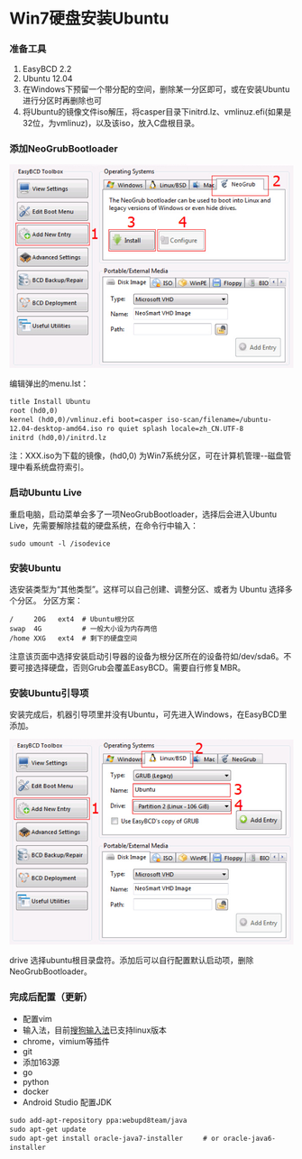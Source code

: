 Win7硬盘安装Ubuntu
===

### 准备工具

1. EasyBCD 2.2
2. Ubuntu 12.04
3. 在Windows下预留一个带分配的空间，删除某一分区即可，或在安装Ubuntu进行分区时再删除也可
4. 将Ubuntu的镜像文件iso解压，将casper目录下initrd.lz、vmlinuz.efi(如果是32位，为vmlinuz)，以及该iso，放入C盘根目录。

### 添加NeoGrubBootloader

![EasyBCD](img/2.1-easybcd.jpg)

编辑弹出的menu.lst：

```
title Install Ubuntu
root (hd0,0)
kernel (hd0,0)/vmlinuz.efi boot=casper iso-scan/filename=/ubuntu-12.04-desktop-amd64.iso ro quiet splash locale=zh_CN.UTF-8
initrd (hd0,0)/initrd.lz
```

注：XXX.iso为下载的镜像，(hd0,0) 为Win7系统分区，可在计算机管理--磁盘管理中看系统盘符索引。

### 启动Ubuntu Live

重启电脑，启动菜单会多了一项NeoGrubBootloader，选择后会进入Ubuntu Live，先需要解除挂载的硬盘系统，在命令行中输入：

```
sudo umount -l /isodevice
```

### 安装Ubuntu

选安装类型为“其他类型”。这样可以自己创建、调整分区、或者为 Ubuntu 选择多个分区。
分区方案：

```
/     20G   ext4  # Ubuntu根分区
swap  4G          # 一般大小设为内存两倍
/home XXG   ext4  # 剩下的硬盘空间
```
注意该页面中选择安装启动引导器的设备为根分区所在的设备符如/dev/sda6。不要可接选择硬盘，否则Grub会覆盖EasyBCD。需要自行修复MBR。

### 安装Ubuntu引导项

安装完成后，机器引导项里并没有Ubuntu，可先进入Windows，在EasyBCD里添加。

![EasyBCD](img/2.1-easybcd2.jpg)

drive 选择ubuntu根目录盘符。添加后可以自行配置默认启动项，删除NeoGrubBootloader。

### 完成后配置（更新）

- 配置vim
- 输入法，目前[搜狗输入法](http://pinyin.sogou.com/linux/)已支持linux版本
- chrome，vimium等插件
- git
- 添加163源
- go
- python
- docker
- Android Studio 配置JDK
```
sudo add-apt-repository ppa:webupd8team/java
sudo apt-get update
sudo apt-get install oracle-java7-installer     # or oracle-java6-installer
```
